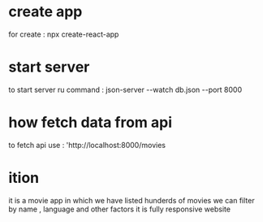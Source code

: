 # create app
for create : npx create-react-app <app-name>
# start server
to start server ru command : json-server --watch db.json --port 8000
# how fetch data from api 
to fetch api use : 'http://localhost:8000/movies
# ition
it is a movie app in which we have listed hunderds of movies we can filter by name , language and other factors it is fully responsive website 
